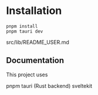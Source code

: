 # Installation

```
pnpm install
pnpm tauri dev
```

src/lib/README_USER.md


## Documentation

This project uses

pnpm
tauri (Rust backend)
sveltekit